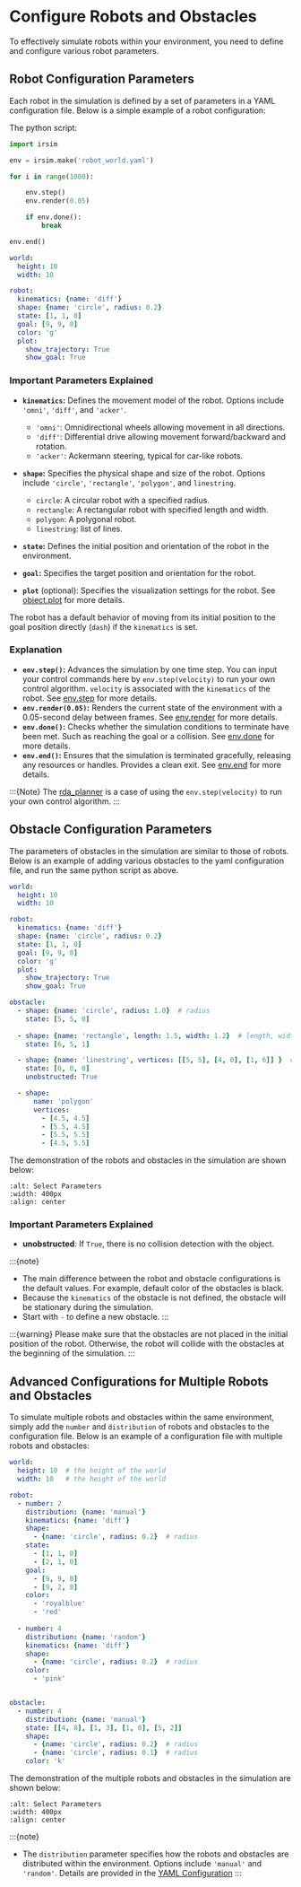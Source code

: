 Configure Robots and Obstacles
================

To effectively simulate robots within your environment, you need to define and configure various robot parameters.

## Robot Configuration Parameters

Each robot in the simulation is defined by a set of parameters in a YAML configuration file. Below is a simple example of a robot configuration:

The python script:

```python
import irsim

env = irsim.make('robot_world.yaml')

for i in range(1000):

    env.step()
    env.render(0.05)

    if env.done():
        break

env.end()
```


```yaml
world:
  height: 10 
  width: 10   

robot:
  kinematics: {name: 'diff'}  
  shape: {name: 'circle', radius: 0.2}  
  state: [1, 1, 0]  
  goal: [9, 9, 0] 
  color: 'g'
  plot:
    show_trajectory: True
    show_goal: True
```

### Important Parameters Explained

- **`kinematics`:** Defines the movement model of the robot. Options include `'omni'`, `'diff'`, and `'acker'`. 
  - `'omni'`: Omnidirectional wheels allowing movement in all directions.
  - `'diff'`: Differential drive allowing movement forward/backward and rotation.
  - `'acker'`: Ackermann steering, typical for car-like robots.
- **`shape`:** Specifies the physical shape and size of the robot. Options include `'circle'`, `'rectangle'`, `'polygon'`, and `linestring`.
    - `circle`: A circular robot with a specified radius.
    - `rectangle`: A rectangular robot with specified length and width.
    - `polygon`: A polygonal robot.
    - `linestring`: list of lines.
 
- **`state`:** Defines the initial position and orientation of the robot in the environment.
- **`goal`:** Specifies the target position and orientation for the robot.
- **`plot`** (optional): Specifies the visualization settings for the robot. See [object.plot](#irsim.world.object_base.ObjectBase.plot) for more details.


The robot has a default behavior of moving from its initial position to the goal position directly (`dash`) if the `kinematics` is set. 

### Explanation

- **`env.step()`:** Advances the simulation by one time step. You can input your control commands here by `env.step(velocity)` to run your own control algorithm. `velocity` is associated with the `kinematics` of the robot. See [env.step](#irsim.env.env_base.EnvBase.step) for more details. 
- **`env.render(0.05)`:** Renders the current state of the environment with a 0.05-second delay between frames. See [env.render](#irsim.env.env_base.EnvBase.render) for more details.
- **`env.done()`:** Checks whether the simulation conditions to terminate have been met. Such as reaching the goal or a collision. See [env.done](#irsim.env.env_base.EnvBase.done) for more details.
- **`env.end()`:** Ensures that the simulation is terminated gracefully, releasing any resources or handles. Provides a clean exit. See [env.end](#irsim.env.env_base.EnvBase.end) for more details.

:::{Note}
The [rda_planner](https://github.com/hanruihua/RDA-planner) is a case of using the `env.step(velocity)` to run your own control algorithm.
:::

## Obstacle Configuration Parameters

The parameters of obstacles in the simulation are similar to those of robots. Below is an example of adding various obstacles to the yaml configuration file, and run the same python script as above.

```yaml
world:
  height: 10 
  width: 10   

robot:
  kinematics: {name: 'diff'}  
  shape: {name: 'circle', radius: 0.2}  
  state: [1, 1, 0]  
  goal: [9, 9, 0] 
  color: 'g'
  plot:
    show_trajectory: True
    show_goal: True

obstacle:
  - shape: {name: 'circle', radius: 1.0}  # radius
    state: [5, 5, 0]  
  
  - shape: {name: 'rectangle', length: 1.5, width: 1.2}  # length, width
    state: [6, 5, 1] 

  - shape: {name: 'linestring', vertices: [[5, 5], [4, 0], [1, 6]] }  # vertices
    state: [0, 0, 0] 
    unobstructed: True

  - shape:
      name: 'polygon'
      vertices: 
        - [4.5, 4.5]
        - [5.5, 4.5]
        - [5.5, 5.5]
        - [4.5, 5.5]
```

The demonstration of the robots and obstacles in the simulation are shown below:

```{image} gif/robot_obstacle.gif
:alt: Select Parameters
:width: 400px
:align: center
```

### Important Parameters Explained

- **unobstructed**: If `True`, there is no collision detection with the object. 

:::{note}
- The main difference between the robot and obstacle configurations is the default values. For example, default color of the obstacles is black. 
- Because the `kinematics` of the obstacle is not defined, the obstacle will be stationary during the simulation.
- Start with `-` to define a new obstacle.
:::

:::{warning}
Please make sure that the obstacles are not placed in the initial position of the robot. Otherwise, the robot will collide with the obstacles at the beginning of the simulation.
:::

## Advanced Configurations for Multiple Robots and Obstacles

To simulate multiple robots and obstacles within the same environment, simply add the `number` and `distribution` of robots and obstacles to the configuration file. Below is an example of a configuration file with multiple robots and obstacles: 

```yaml
world:
  height: 10  # the height of the world
  width: 10   # the height of the world

robot:
  - number: 2
    distribution: {name: 'manual'}
    kinematics: {name: 'diff'}
    shape: 
      - {name: 'circle', radius: 0.2}  # radius
    state: 
      - [1, 1, 0]  
      - [2, 1, 0]
    goal:
      - [9, 9, 0] 
      - [9, 2, 0]
    color: 
      - 'royalblue'
      - 'red'
  
  - number: 4
    distribution: {name: 'random'}
    kinematics: {name: 'diff'}
    shape: 
      - {name: 'circle', radius: 0.2}  # radius
    color: 
      - 'pink'


obstacle:
  - number: 4
    distribution: {name: 'manual'}
    state: [[4, 8], [1, 3], [1, 0], [5, 2]]
    shape:
      - {name: 'circle', radius: 0.2}  # radius
      - {name: 'circle', radius: 0.1}  # radius
    color: 'k'
```

The demonstration of the multiple robots and obstacles in the simulation are shown below:

```{image} gif/multi_objects.gif
:alt: Select Parameters
:width: 400px
:align: center
```

:::{note}
- The `distribution` parameter specifies how the robots and obstacles are distributed within the environment. Options include `'manual'` and `'random'`. Details are provided in the [YAML Configuration](#../get_started/configuration)
:::

